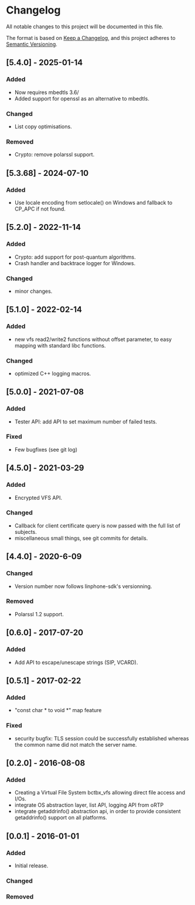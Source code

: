 # Changelog
All notable changes to this project will be documented in this file.

The format is based on [Keep a Changelog](https://keepachangelog.com/en/1.0.0/),
and this project adheres to [Semantic Versioning](https://semver.org/spec/v2.0.0.html).


## [5.4.0] - 2025-01-14

### Added
- Now requires mbedtls 3.6/
- Added support for openssl as an alternative to mbedtls.

### Changed
- List copy optimisations.

### Removed
- Crypto: remove polarssl support.


## [5.3.68] - 2024-07-10

### Added
- Use locale encoding from setlocale() on Windows and fallback to CP_APC if not found.

## [5.2.0] - 2022-11-14

### Added
- Crypto: add support for post-quantum algorithms.
- Crash handler and backtrace logger for Windows.

### Changed
- minor changes.


## [5.1.0] - 2022-02-14

### Added
- new vfs read2/write2 functions without offset parameter, to easy mapping with standard libc functions.

### Changed
- optimized C++ logging macros.


## [5.0.0] - 2021-07-08

### Added
- Tester API: add API to set maximum number of failed tests.

### Fixed
- Few bugfixes (see git log)


## [4.5.0] - 2021-03-29

### Added
- Encrypted VFS API.

### Changed
- Callback for client certificate query is now passed with the full list of subjects.
- miscellaneous small things, see git commits for details.


## [4.4.0] - 2020-6-09

### Changed
- Version number now follows linphone-sdk's versionning.

### Removed
- Polarssl 1.2 support.


## [0.6.0] - 2017-07-20
### Added
- Add API to escape/unescape strings (SIP, VCARD).


## [0.5.1] - 2017-02-22
### Added
- "const char * to void *" map feature

### Fixed
- security bugfix: TLS session could be successfully established whereas the common
  name did not match the server name.

## [0.2.0] - 2016-08-08
### Added
- Creating a Virtual File System bctbx_vfs allowing direct file access and I/Os.
- integrate OS abstraction layer, list API, logging API from oRTP
- integrate getaddrinfo() abstraction api, in order to provide consistent getaddrinfo() support on all platforms.


## [0.0.1] - 2016-01-01
### Added
- Initial release.

### Changed

### Removed



